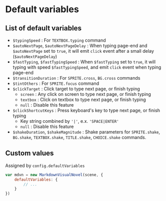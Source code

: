 # Default variables

## List of default variables

- `$typingSpeed` : For `TEXTBOX.typing` command
- `$autoNextPage`, `$autoNextPageDelay` : When typing page-end and `$autoNextPage` set to `true`, it will emit `click` event after a small delay (`$autoNextPageDelay`)
- `$fastTyping`, `$fastTypingSpeed` : When `$fastTyping` set to `true`, it will typing with speed `$fastTypingSpeed`, and emit `click` event when typing page-end
- `$transitionDuration` : For `SPRITE.cross`, `BG.cross` commands
- `$tintOthers` : For `SPRITE.focus` command
- `$clickTarget` : Click target to type next page, or finish typing
    - `screen` : Any click on screen to type next page, or finish typing
    - `textbox` : Click on textbox to type next page, or finish typing
    - `null` : Disable this feature
- `$clickShortcutKeys` : Press keyboard's key to type next page, or finish typing
    - Key string combined by `'|'`, e.x. `'SPACE|ENTER'`
    - `null` : Disable this feature
- `$shakeDuration`, `$shakeMagnitude` : Shake parameters for `SPRITE.shake`, `BG.shake`, `TEXTBOX.shake`, `TITLE.shake`, `CHOICE.shake` commands.

## Custom values

Assigned by `config.defaultVariables`

```javascript
var mdvn = new MarkdownVisualNovel(scene, {
    defaultVariables: {
        // ...
    }
})
```